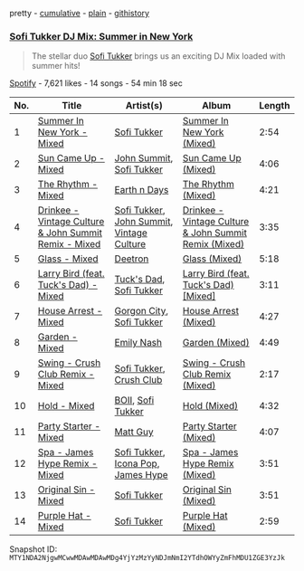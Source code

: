 pretty - [cumulative](/playlists/cumulative/37i9dQZF1DX8cldCKQHv0t.md) - [plain](/playlists/plain/37i9dQZF1DX8cldCKQHv0t) - [githistory](https://github.githistory.xyz/mackorone/spotify-playlist-archive/blob/main/playlists/plain/37i9dQZF1DX8cldCKQHv0t)

### [Sofi Tukker DJ Mix: Summer in New York](https://open.spotify.com/playlist/37i9dQZF1DX8cldCKQHv0t)

> The stellar duo <a href="spotify:artist:586uxXMyD5ObPuzjtrzO1Q">Sofi Tukker</a> brings us an exciting DJ Mix loaded with summer hits!

[Spotify](https://open.spotify.com/user/spotify) - 7,621 likes - 14 songs - 54 min 18 sec

| No. | Title | Artist(s) | Album | Length |
|---|---|---|---|---|
| 1 | [Summer In New York \- Mixed](https://open.spotify.com/track/3d5og8tv1cQGBKq01EojXn) | [Sofi Tukker](https://open.spotify.com/artist/586uxXMyD5ObPuzjtrzO1Q) | [Summer In New York \(Mixed\)](https://open.spotify.com/album/0Ebsj5yQG9iUQkjCMmMUnr) | 2:54 |
| 2 | [Sun Came Up \- Mixed](https://open.spotify.com/track/2LFw8rObFs4crDUbrHFmZI) | [John Summit](https://open.spotify.com/artist/7kNqXtgeIwFtelmRjWv205), [Sofi Tukker](https://open.spotify.com/artist/586uxXMyD5ObPuzjtrzO1Q) | [Sun Came Up \(Mixed\)](https://open.spotify.com/album/2wqW4jJRdSmomn9letsJK0) | 4:06 |
| 3 | [The Rhythm \- Mixed](https://open.spotify.com/track/2M5saZnh7bvKKWpRhEJvL2) | [Earth n Days](https://open.spotify.com/artist/1DIvkVGJmk8Luy53ChhCjj) | [The Rhythm \(Mixed\)](https://open.spotify.com/album/2ZL9JknX3gHht0lGvJsEMP) | 4:21 |
| 4 | [Drinkee \- Vintage Culture & John Summit Remix \- Mixed](https://open.spotify.com/track/6lUs5kdnTw2dJsFyo7Sz68) | [Sofi Tukker](https://open.spotify.com/artist/586uxXMyD5ObPuzjtrzO1Q), [John Summit](https://open.spotify.com/artist/7kNqXtgeIwFtelmRjWv205), [Vintage Culture](https://open.spotify.com/artist/28uJnu5EsrGml2tBd7y8ts) | [Drinkee \- Vintage Culture & John Summit Remix \(Mixed\)](https://open.spotify.com/album/2BVnSWZabMLvawBFXmeqdh) | 3:35 |
| 5 | [Glass \- Mixed](https://open.spotify.com/track/7xngWzSD4pYSzypYTBL0Bl) | [Deetron](https://open.spotify.com/artist/0d4nL4lAEkHJIqLZSHBuav) | [Glass \(Mixed\)](https://open.spotify.com/album/1XJFobLCH3MlGUSmclglg0) | 5:18 |
| 6 | [Larry Bird \(feat\. Tuck's Dad\) \- Mixed](https://open.spotify.com/track/7s4RRAhqHP7aXWz56O27F6) | [Tuck's Dad](https://open.spotify.com/artist/3XI3kia2gOIISdKrlMmtUR), [Sofi Tukker](https://open.spotify.com/artist/586uxXMyD5ObPuzjtrzO1Q) | [Larry Bird \(feat\. Tuck's Dad\) \[Mixed\]](https://open.spotify.com/album/5rROpOaDZ7tPMV4Gry9JK4) | 3:11 |
| 7 | [House Arrest \- Mixed](https://open.spotify.com/track/4m6DY9SDMtLdmhns6CK5W9) | [Gorgon City](https://open.spotify.com/artist/4VNQWV2y1E97Eqo2D5UTjx), [Sofi Tukker](https://open.spotify.com/artist/586uxXMyD5ObPuzjtrzO1Q) | [House Arrest \(Mixed\)](https://open.spotify.com/album/5q07c5pPo5BdM3vBDehNsB) | 4:27 |
| 8 | [Garden \- Mixed](https://open.spotify.com/track/5TpI4EuttIw12CbDhk9fOr) | [Emily Nash](https://open.spotify.com/artist/6OaDL8ICMweuCQZfgYIKup) | [Garden \(Mixed\)](https://open.spotify.com/album/39Ci4e0G4Wqlm1AHDado96) | 4:49 |
| 9 | [Swing \- Crush Club Remix \- Mixed](https://open.spotify.com/track/5EAJGCUs7vUZWBq40CPPPG) | [Sofi Tukker](https://open.spotify.com/artist/586uxXMyD5ObPuzjtrzO1Q), [Crush Club](https://open.spotify.com/artist/3xxRhjD7z41Q0hnNEjIifc) | [Swing \- Crush Club Remix \(Mixed\)](https://open.spotify.com/album/3sXqHqK8cfvgF2Wmg42ay1) | 2:17 |
| 10 | [Hold \- Mixed](https://open.spotify.com/track/6IxVEUlZQG8IEQ53HQC2A0) | [BOII](https://open.spotify.com/artist/5aIoEgOiYtG6mvqee4EuQx), [Sofi Tukker](https://open.spotify.com/artist/586uxXMyD5ObPuzjtrzO1Q) | [Hold \(Mixed\)](https://open.spotify.com/album/5Lk9fDI1pqXHzKbPcdfYU3) | 4:32 |
| 11 | [Party Starter \- Mixed](https://open.spotify.com/track/3TUUXu3ZJuMOoq3Umwa3do) | [Matt Guy](https://open.spotify.com/artist/09eFtzPTf7Rbkb1z7n7S5B) | [Party Starter \(Mixed\)](https://open.spotify.com/album/4x5eTYUtQyE7E8iS68Yy4G) | 4:07 |
| 12 | [Spa \- James Hype Remix \- Mixed](https://open.spotify.com/track/2BFQ7R8uxuXRN0OnsqOhiU) | [Sofi Tukker](https://open.spotify.com/artist/586uxXMyD5ObPuzjtrzO1Q), [Icona Pop](https://open.spotify.com/artist/1VBflYyxBhnDc9uVib98rw), [James Hype](https://open.spotify.com/artist/43BxCL6t4c73BQnIJtry5v) | [Spa \- James Hype Remix \(Mixed\)](https://open.spotify.com/album/1RSkPVvHAOTWZa70mt6Lgt) | 3:51 |
| 13 | [Original Sin \- Mixed](https://open.spotify.com/track/19JsROayQbypzGMYjsQsEa) | [Sofi Tukker](https://open.spotify.com/artist/586uxXMyD5ObPuzjtrzO1Q) | [Original Sin \(Mixed\)](https://open.spotify.com/album/3I1IZ9uAwcaqI97OV9Tajm) | 3:51 |
| 14 | [Purple Hat \- Mixed](https://open.spotify.com/track/1BXZYPNYdjjRkXTHupbArw) | [Sofi Tukker](https://open.spotify.com/artist/586uxXMyD5ObPuzjtrzO1Q) | [Purple Hat \(Mixed\)](https://open.spotify.com/album/4K1iTzgfGcoY4YYsDpdoBM) | 2:59 |

Snapshot ID: `MTY1NDA2NjgwMCwwMDAwMDAwMDg4YjYzMzYyNDJmNmI2YTdhOWYyZmFhMDU1ZGE3YzJk`

